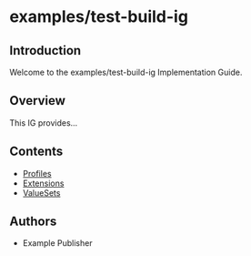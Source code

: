 # examples/test-build-ig

## Introduction

Welcome to the examples/test-build-ig Implementation Guide.

## Overview

This IG provides...

## Contents

- [Profiles](profiles.html)
- [Extensions](extensions.html)
- [ValueSets](valuesets.html)

## Authors

- Example Publisher
